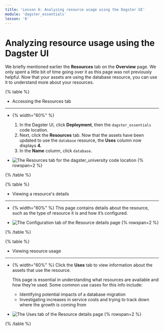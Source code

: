 ```yaml
---
title: 'Lesson 6: Analyzing resource usage using the Dagster UI'
module: 'dagster_essentials'
lesson: '6'
---
```


# Analyzing resource usage using the Dagster UI

We briefly mentioned earlier the **Resources** tab on the **Overview** page. We only spent a little bit of time going over it as this page was not previously helpful. Now that your assets are using the database resource, you can use it to understand more about your resources.

{% table %}

- Accessing the Resources tab

---

- {% width="60%" %}

  1. In the Dagster UI, click **Deployment**, then the `dagster_essentials` code location.
  2. Next, click the **Resources** tab. Now that the assets have been updated to use the `database` resource, the **Uses** column now displays **4.**
  3. In the **Name** column, click `database`.

- ![The Resources tab for the dagster_university code location](/images/dagster-essentials/lesson-6/resources-tab-2.png) {% rowspan=2 %}

{% /table %}

{% table %}

- Viewing a resource's details

---

- {% width="60%" %}
  This page contains details about the resource, such as the type of resource it is and how it’s configured.

- ![The Configuration tab of the Resource details page](/images/dagster-essentials/lesson-6/resource-details.png) {% rowspan=2 %}

{% /table %}

{% table %}

- Viewing resource usage

---

- {% width="60%" %}
  Click the **Uses** tab to view information about the assets that use the resource.

  This page is essential in understanding what resources are available and how they’re used. Some common use cases for this info include:

  - Identifying potential impacts of a database migration
  - Investigating increases in service costs and trying to track down where the growth is coming from

- ![The Uses tab of the Resource details page](/images/dagster-essentials/lesson-6/resource-uses-tab.png) {% rowspan=2 %}

{% /table %}
